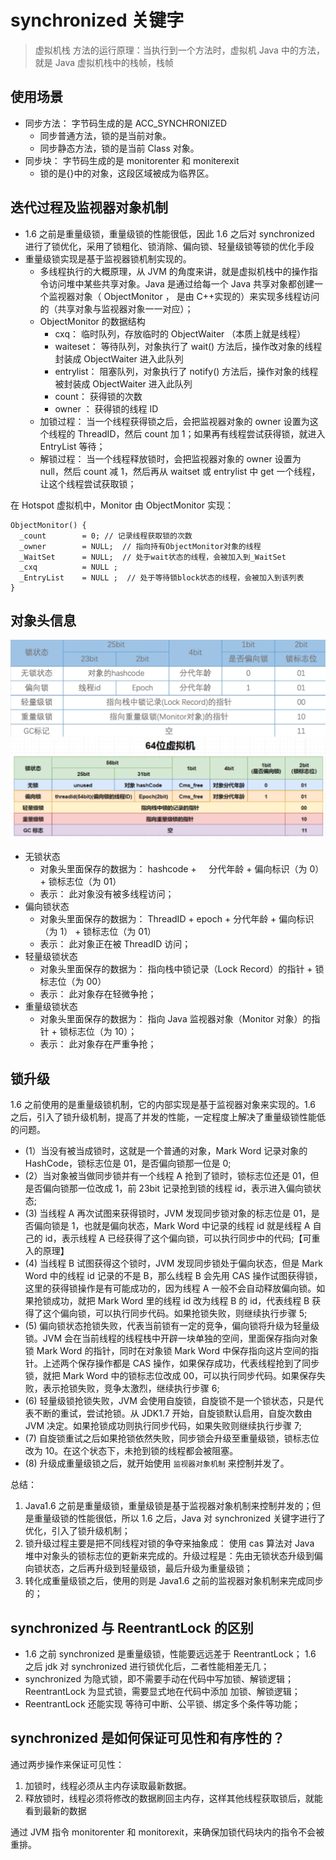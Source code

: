 # synchronized 关键字

> 虚拟机栈
> 方法的运行原理：当执行到一个方法时，虚拟机 Java 中的方法，就是 Java 虚拟机栈中的栈帧，栈帧

## 使用场景

- 同步方法： 字节码生成的是 ACC_SYNCHRONIZED
  - 同步普通方法，锁的是当前对象。
  - 同步静态方法，锁的是当前 Class 对象。
- 同步块： 字节码生成的是 monitorenter 和 moniterexit
  - 锁的是{}中的对象，这段区域被成为临界区。

## 迭代过程及监视器对象机制

- 1.6 之前是重量级锁，重量级锁的性能很低，因此 1.6 之后对 synchronized 进行了锁优化，采用了锁粗化、锁消除、偏向锁、轻量级锁等锁的优化手段
- 重量级锁实现是基于监视器锁机制实现的。
  - 多线程执行的大概原理，从 JVM 的角度来讲，就是虚拟机栈中的操作指令访问堆中某些共享对象。Java 是通过给每一个 Java 共享对象都创建一个监视器对象（ ObjectMonitor ， 是由 C++实现的）来实现多线程访问的（共享对象与监视器对象一一对应）；
  - ObjectMonitor 的数据结构
    - cxq： 临时队列，存放临时的 ObjectWaiter （本质上就是线程）
    - waiteset： 等待队列，对象执行了 wait() 方法后，操作改对象的线程封装成 ObjectWaiter 进入此队列
    - entrylist： 阻塞队列，对象执行了 notify() 方法后，操作对象的线程被封装成 ObjectWaiter 进入此队列
    - count： 获得锁的次数
    - owner ： 获得锁的线程 ID
  - 加锁过程： 当一个线程获得锁之后，会把监视器对象的 owner 设置为这个线程的 ThreadID，然后 count 加 1；如果再有线程尝试获得锁，就进入 EntryList 等待；
  - 解锁过程： 当一个线程释放锁时，会把监视器对象的 owner 设置为 null，然后 count 减 1，然后再从 waitset 或 entrylist 中 get 一个线程，让这个线程尝试获取锁；

在 Hotspot 虚拟机中，Monitor 由 ObjectMonitor 实现：

```
ObjectMonitor() {
  _count        = 0; // 记录线程获取锁的次数
  _owner        = NULL;  // 指向持有ObjectMonitor对象的线程
  _WaitSet      = NULL;  // 处于wait状态的线程，会被加入到_WaitSet
  _cxq          = NULL ;
  _EntryList    = NULL ;  // 处于等待锁block状态的线程，会被加入到该列表
}
```

## 对象头信息

![32位虚拟机对象头信息](./synchronized/image/1745485396351.png)
![64位虚拟机对象头信息](./synchronized/image/1745485409836.png)

- 无锁状态
  - 对象头里面保存的数据为： hashcode +     分代年龄 + 偏向标识（为 0） + 锁标志位（为 01）
  - 表示： 此对象没有被多线程访问；
- 偏向锁状态
  - 对象头里面保存的数据为： ThreadID + epoch + 分代年龄 + 偏向标识（为 1） + 锁标志位（为 01）
  - 表示： 此对象正在被 ThreadID 访问；
- 轻量级锁状态
  - 对象头里面保存的数据为： 指向栈中锁记录（Lock Record）的指针 + 锁标志位（为 00）
  - 表示： 此对象存在轻微争抢；
- 重量级锁状态
  - 对象头里面保存的数据为： 指向 Java 监视器对象（Monitor 对象）的指针 + 锁标志位（为 10）；
  - 表示： 此对象存在严重争抢；

## 锁升级

1.6 之前使用的是重量级锁机制，它的内部实现是基于监视器对象来实现的。1.6 之后，引入了锁升级机制，提高了并发的性能，一定程度上解决了重量级锁性能低的问题。

- (1）当没有被当成锁时，这就是一个普通的对象，Mark Word 记录对象的 HashCode，锁标志位是 01，是否偏向锁那一位是 0;
- (2）当对象被当做同步锁并有一个线程 A 抢到了锁时，锁标志位还是 01，但是否偏向锁那一位改成 1，前 23bit 记录抢到锁的线程 id，表示进入偏向锁状态;
- (3) 当线程 A 再次试图来获得锁时，JVM 发现同步锁对象的标志位是 01，是否偏向锁是 1，也就是偏向状态，Mark Word 中记录的线程 id 就是线程 A 自己的 id，表示线程 A 已经获得了这个偏向锁，可以执行同步中的代码;【可重入的原理】
- (4) 当线程 B 试图获得这个锁时，JVM 发现同步锁处于偏向状态，但是 Mark Word 中的线程 id 记录的不是 B，那么线程 B 会先用 CAS 操作试图获得锁，这里的获得锁操作是有可能成功的，因为线程 A 一般不会自动释放偏向锁。如果抢锁成功，就把 Mark Word 里的线程 id 改为线程 B 的 id，代表线程 B 获得了这个偏向锁，可以执行同步代码。如果抢锁失败，则继续执行步骤 5;
- (5) 偏向锁状态抢锁失败，代表当前锁有一定的竞争，偏向锁将升级为轻量级锁。JVM 会在当前线程的线程栈中开辟一块单独的空间，里面保存指向对象锁 Mark Word 的指针，同时在对象锁 Mark Word 中保存指向这片空间的指针。上述两个保存操作都是 CAS 操作，如果保存成功，代表线程抢到了同步锁，就把 Mark Word 中的锁标志位改成 00，可以执行同步代码。如果保存失败，表示抢锁失败，竞争太激烈，继续执行步骤 6;
- (6) 轻量级锁抢锁失败，JVM 会使用自旋锁，自旋锁不是一个锁状态，只是代表不断的重试，尝试抢锁。从 JDK1.7 开始，自旋锁默认启用，自旋次数由 JVM 决定。如果抢锁成功则执行同步代码，如果失败则继续执行步骤 7;
- (7) 自旋锁重试之后如果抢锁依然失败，同步锁会升级至重量级锁，锁标志位改为 10。在这个状态下，未抢到锁的线程都会被阻塞。
- (8) 升级成重量级锁之后，就开始使用 `监视器对象机制` 来控制并发了。

总结：

1. Java1.6 之前是重量级锁，重量级锁是基于监视器对象机制来控制并发的；但是重量级锁的性能很低，所以 1.6 之后，Java 对 synchronized 关键字进行了优化，引入了锁升级机制；
2. 锁升级过程主要是把不同线程对锁的争夺来抽象成： 使用 cas 算法对 Java 堆中对象头的锁标志位的更新来完成的。升级过程是：先由无锁状态升级到偏向锁状态，之后再升级到轻量级锁，最后升级为重量级锁；
3. 转化成重量级锁之后，使用的则是 Java1.6 之前的监视器对象机制来完成同步的；

## synchronized 与 ReentrantLock 的区别

- 1.6 之前 synchronized 是重量级锁，性能要远远差于 ReentrantLock； 1.6 之后 jdk 对 synchronized 进行锁优化后，二者性能相差无几；
- synchronized 为隐式锁，即不需要手动在代码中写加锁、解锁逻辑； ReentrantLock 为显式锁，需要显式地在代码中添加 加锁、解锁逻辑；
- ReentrantLock 还能实现 等待可中断、公平锁、绑定多个条件等功能；

## synchronized 是如何保证可见性和有序性的？

通过两步操作来保证可见性：

1. 加锁时，线程必须从主内存读取最新数据。
2. 释放锁时，线程必须将修改的数据刷回主内存，这样其他线程获取锁后，就能看到最新的数据

通过 JVM 指令 monitorenter 和 monitorexit，来确保加锁代码块内的指令不会被重排。
